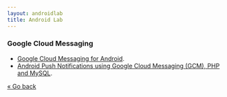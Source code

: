 ```yaml
---
layout: androidlab
title: Android Lab
---
```


### Google Cloud Messaging

  * [Google Cloud Messaging for Android](http://developer.android.com/google/gcm/index.html).
  * [Android Push Notifications using Google Cloud Messaging (GCM), PHP and MySQL](http://www.androidhive.info/2012/10/android-push-notifications-using-google-cloud-messaging-gcm-php-and-mysql/).


[&laquo; Go back](./)